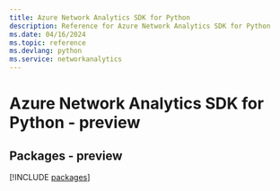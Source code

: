 ```yaml
---
title: Azure Network Analytics SDK for Python
description: Reference for Azure Network Analytics SDK for Python
ms.date: 04/16/2024
ms.topic: reference
ms.devlang: python
ms.service: networkanalytics
---
```

# Azure Network Analytics SDK for Python - preview
## Packages - preview
[!INCLUDE [packages](network-analytics-index.md)]